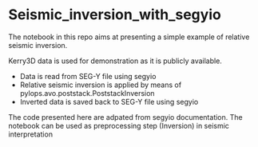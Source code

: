 # Seismic_inversion_with_segyio
The notebook in this repo aims at presenting a simple example of relative seismic inversion. 

Kerry3D data is used for demonstration as it is publicly available.

- Data is read from SEG-Y file using segyio 
- Relative seismic inversion is applied by means of pylops.avo.poststack.PoststackInversion 
- Inverted data is saved back to SEG-Y file using segyio

The code presented here are adpated from segyio documentation. The notebook can be used as preprocessing step (Inversion) in seismic interpretation 
